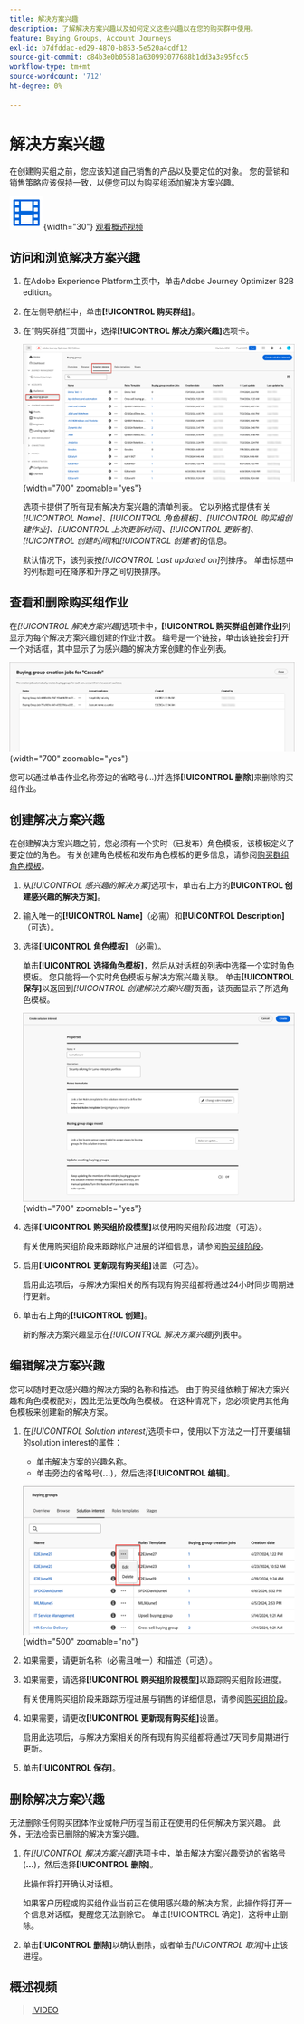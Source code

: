 ```yaml
---
title: 解决方案兴趣
description: 了解解决方案兴趣以及如何定义这些兴趣以在您的购买群中使用。
feature: Buying Groups, Account Journeys
exl-id: b7dfddac-ed29-4870-b853-5e520a4cdf12
source-git-commit: c84b3e0b05581a630993077688b1dd3a3a95fcc5
workflow-type: tm+mt
source-wordcount: '712'
ht-degree: 0%

---
```


# 解决方案兴趣

在创建购买组之前，您应该知道自己销售的产品以及要定位的对象。 您的营销和销售策略应该保持一致，以便您可以为购买组添加解决方案兴趣。

![视频](../../assets/do-not-localize/icon-video.svg){width="30"} [观看概述视频](#overview-video)

## 访问和浏览解决方案兴趣

1. 在Adobe Experience Platform主页中，单击Adobe Journey Optimizer B2B edition。

1. 在左侧导航栏中，单击&#x200B;**[!UICONTROL 购买群组]**。

1. 在“购买群组”页面中，选择&#x200B;**[!UICONTROL 解决方案兴趣]**&#x200B;选项卡。

   ![解决方案兴趣选项卡](assets/solution-interest-tab.png){width="700" zoomable="yes"}

   选项卡提供了所有现有解决方案兴趣的清单列表。 它以列格式提供有关&#x200B;_[!UICONTROL Name]_、_[!UICONTROL 角色模板]_、_[!UICONTROL 购买组创建作业]_、_[!UICONTROL 上次更新时间]_、_[!UICONTROL 更新者]_、_[!UICONTROL 创建时间]_&#x200B;和&#x200B;_[!UICONTROL 创建者]_&#x200B;的信息。

   默认情况下，该列表按&#x200B;_[!UICONTROL Last updated on]_&#x200B;列排序。 单击标题中的列标题可在降序和升序之间切换排序。

## 查看和删除购买组作业

在&#x200B;_[!UICONTROL 解决方案兴趣]_&#x200B;选项卡中，**[!UICONTROL 购买群组创建作业]**&#x200B;列显示为每个解决方案兴趣创建的作业计数。 编号是一个链接，单击该链接会打开一个对话框，其中显示了为感兴趣的解决方案创建的作业列表。

![为解决方案兴趣购买小组工作](assets/buying-group-jobs-for-solution-interest.png){width="700" zoomable="yes"}

您可以通过单击作业名称旁边的省略号(...)并选择&#x200B;**[!UICONTROL 删除]**&#x200B;来删除购买组作业。

## 创建解决方案兴趣

在创建解决方案兴趣之前，您必须有一个实时（已发布）角色模板，该模板定义了要定位的角色。 有关创建角色模板和发布角色模板的更多信息，请参阅[购买群组角色模板](./buying-groups-role-templates.md)。

1. 从&#x200B;_[!UICONTROL 感兴趣的解决方案]_&#x200B;选项卡，单击右上方的&#x200B;**[!UICONTROL 创建感兴趣的解决方案]**。

1. 输入唯一的&#x200B;**[!UICONTROL Name]**（必需）和&#x200B;**[!UICONTROL Description]**（可选）。

1. 选择&#x200B;**[!UICONTROL 角色模板]** （必需）。

   单击&#x200B;**[!UICONTROL 选择角色模板]**，然后从对话框的列表中选择一个实时角色模板。 您只能将一个实时角色模板与解决方案兴趣关联。 单击&#x200B;**[!UICONTROL 保存]**&#x200B;以返回到&#x200B;_[!UICONTROL 创建解决方案兴趣]_&#x200B;页面，该页面显示了所选角色模板。

   ![向解决方案兴趣添加角色模板](assets/solution-interest-create.png){width="700" zoomable="yes"}

1. 选择&#x200B;**[!UICONTROL 购买组阶段模型]**&#x200B;以使用购买组阶段进度（可选）。

   有关使用购买组阶段来跟踪帐户进展的详细信息，请参阅[购买组阶段](./buying-group-stages.md)。

1. 启用&#x200B;**[!UICONTROL 更新现有购买组]**&#x200B;设置（可选）。

   启用此选项后，与解决方案相关的所有现有购买组都将通过24小时同步周期进行更新。

1. 单击右上角的&#x200B;**[!UICONTROL 创建]**。

   新的解决方案兴趣显示在&#x200B;_[!UICONTROL 解决方案兴趣]_&#x200B;列表中。

## 编辑解决方案兴趣

您可以随时更改感兴趣的解决方案的名称和描述。 由于购买组依赖于解决方案兴趣和角色模板配对，因此无法更改角色模板。 在这种情况下，您必须使用其他角色模板来创建新的解决方案。

1. 在&#x200B;_[!UICONTROL Solution interest]_&#x200B;选项卡中，使用以下方法之一打开要编辑的solution interest的属性：

   * 单击解决方案的兴趣名称。
   * 单击旁边的省略号(**...**)，然后选择&#x200B;**[!UICONTROL 编辑]**。

   ![解决方案兴趣更多菜单](assets/solution-interests-more-menu.png){width="500" zoomable="no"}

1. 如果需要，请更新名称（必需且唯一）和描述（可选）。

1. 如果需要，请选择&#x200B;**[!UICONTROL 购买组阶段模型]**&#x200B;以跟踪购买组阶段进度。

   有关使用购买组阶段来跟踪历程进展与销售的详细信息，请参阅[购买组阶段](./buying-group-stages.md)。

1. 如果需要，请更改&#x200B;**[!UICONTROL 更新现有购买组]**&#x200B;设置。

   启用此选项后，与解决方案相关的所有现有购买组都将通过7天同步周期进行更新。

1. 单击&#x200B;**[!UICONTROL 保存]**。

## 删除解决方案兴趣

无法删除任何购买团体作业或帐户历程当前正在使用的任何解决方案兴趣。 此外，无法检索已删除的解决方案兴趣。

1. 在&#x200B;_[!UICONTROL 解决方案兴趣]_&#x200B;选项卡中，单击解决方案兴趣旁边的省略号(**...**)，然后选择&#x200B;**[!UICONTROL 删除]**。

   此操作将打开确认对话框。

   如果客户历程或购买组作业当前正在使用感兴趣的解决方案，此操作将打开一个信息对话框，提醒您无法删除它。 单击[!UICONTROL 确定]，这将中止删除。

1. 单击&#x200B;**[!UICONTROL 删除]**&#x200B;以确认删除，或者单击&#x200B;_[!UICONTROL 取消]_&#x200B;中止该进程。

## 概述视频

>[!VIDEO](https://video.tv.adobe.com/v/3433080/?learn=on)
